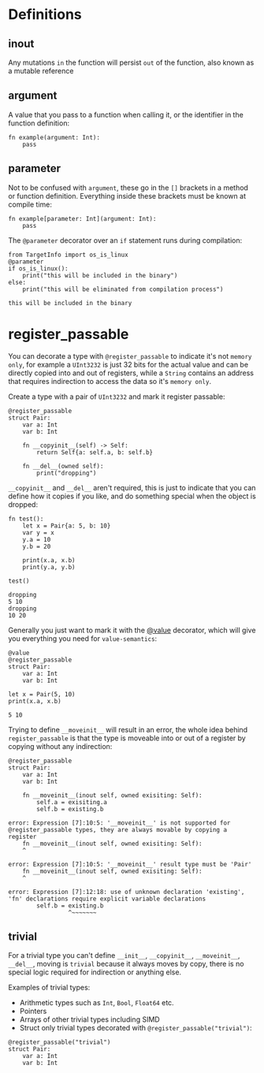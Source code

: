 # Definitions
## inout
Any mutations `in` the function will persist `out` of the function, also known as a mutable reference

## argument
A value that you pass to a function when calling it, or the identifier in the function definition:


```mojo
fn example(argument: Int):
    pass
```

## parameter
Not to be confused with `argument`, these go in the `[]` brackets in a method or function definition. Everything inside these brackets must be known at compile time:


```mojo
fn example[parameter: Int](argument: Int):
    pass
```

The `@parameter` decorator over an `if` statement runs during compilation:


```mojo
from TargetInfo import os_is_linux
@parameter
if os_is_linux():
    print("this will be included in the binary")
else:
    print("this will be eliminated from compilation process")
```

    this will be included in the binary


# register_passable
You can decorate a type with `@register_passable` to indicate it's not `memory only`, for example a `UInt3232` is just 32 bits for the actual value and can be directly copied into and out of registers, while a `String` contains an address that requires indirection to access the data so it's `memory only`.

Create a type with a pair of `UInt3232` and mark it register passable:


```mojo
@register_passable
struct Pair:
    var a: Int
    var b: Int

    fn __copyinit__(self) -> Self:
        return Self{a: self.a, b: self.b}

    fn __del__(owned self):
        print("dropping")
```

`__copyinit__` and `__del__` aren't required, this is just to indicate that you can define how it copies if you like, and do something special when the object is dropped:


```mojo
fn test():
    let x = Pair{a: 5, b: 10}
    var y = x
    y.a = 10
    y.b = 20

    print(x.a, x.b)
    print(y.a, y.b)

test()
```

    dropping
    5 10
    dropping
    10 20


Generally you just want to mark it with the [@value](/guides/decorators/value) decorator, which will give you everything you need for `value-semantics`:


```mojo
@value
@register_passable
struct Pair:
    var a: Int
    var b: Int

let x = Pair(5, 10)
print(x.a, x.b)
```

    5 10


Trying to define `__moveinit__` will result in an error, the whole idea behind `register_passable` is that the type is moveable into or out of a register by copying without any indirection:


```mojo
@register_passable
struct Pair:
    var a: Int
    var b: Int

    fn __moveinit__(inout self, owned exisiting: Self):
        self.a = exisiting.a
        self.b = existing.b
```

    error: Expression [7]:10:5: '__moveinit__' is not supported for @register_passable types, they are always movable by copying a register
        fn __moveinit__(inout self, owned exisiting: Self):
        ^

    error: Expression [7]:10:5: '__moveinit__' result type must be 'Pair'
        fn __moveinit__(inout self, owned exisiting: Self):
        ^

    error: Expression [7]:12:18: use of unknown declaration 'existing', 'fn' declarations require explicit variable declarations
            self.b = existing.b
                     ^~~~~~~~



## trivial
For a trivial type you can't define `__init__`, `__copyinit__`, `__moveinit__`, `__del__`, moving is `trivial` because it always moves by copy, there is no special logic required for indirection or anything else.

Examples of trivial types:
- Arithmetic types such as `Int`, `Bool`, `Float64` etc.
- Pointers
- Arrays of other trivial types including SIMD
- Struct only trivial types decorated with `@register_passable("trivial")`:


```mojo
@register_passable("trivial")
struct Pair:
    var a: Int
    var b: Int
```
